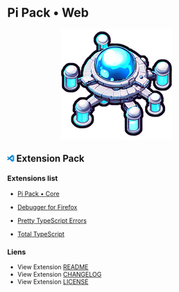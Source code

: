 # Pi Pack • Web

<div align="center"><picture><img src="/extension/icon.png" title="Pi Pack • Web" alt="Pi Pack • Web"></picture></div>

## <picture><img alt="VS Code icon" src="assets/vscode.png"></picture> Extension Pack

### Extensions list

- [Pi Pack • Core](https://marketplace.visualstudio.com/items?itemName=pibcht.pack-core)

- [Debugger for Firefox](https://marketplace.visualstudio.com/items?itemName=firefox-devtools.vscode-firefox-debug)
- [Pretty TypeScript Errors](https://marketplace.visualstudio.com/items?itemName=yoavbls.pretty-ts-errors)
- [Total TypeScript](https://marketplace.visualstudio.com/items?itemName=mattpocock.ts-error-translator)

### Liens

- View Extension [README](/extension/README.md)
- View Extension [CHANGELOG](/extension/CHANGELOG.md)
- View Extension [LICENSE](/extension/LICENSE.md)

